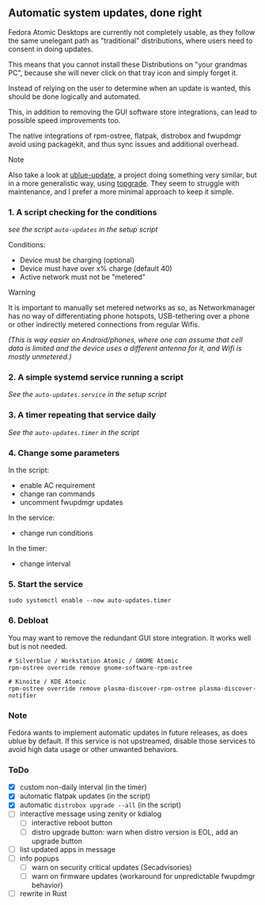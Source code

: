 ## Automatic system updates, done right

Fedora Atomic Desktops are currently not completely usable, as they follow the same unelegant path as "traditional" distributions, where users need to consent in doing updates.

This means that you cannot install these Distributions on "your grandmas PC", because she will never click on that tray icon and simply forget it.

Instead of relying on the user to determine when an update is wanted, this should be done logically and automated.

This, in addition to removing the GUI software store integrations, can lead to possible speed improvements too.

The native integrations of rpm-ostree, flatpak, distrobox and fwupdmgr avoid using packagekit, and thus sync issues and additional overhead.

> [!NOTE]
> Also take a look at [ublue-update](https://github.com/ublue-os/ublue-update), a project doing something very similar, but in a more generalistic way, using [topgrade](https://github.com/topgrade-rs/topgrade).
> They seem to struggle with maintenance, and I prefer a more minimal approach to keep it simple.

### 1. A script checking for the conditions
*see the script `auto-updates` in the setup script*

Conditions:
- Device must be charging (optional)
- Device must have over x% charge (default 40)
- Active network must not be "metered"

> [!WARNING]
> It is important to manually set metered networks as so, as Networkmanager has no way of differentiating phone hotspots, USB-tethering over a phone or other indirectly metered connections from regular Wifis.

*(This is way easier on Android/phones, where one can assume that cell data is limited and the device uses a different antenna for it, and Wifi is mostly unmetered.)*

### 2. A simple systemd service running a script
*See the `auto-updates.service` in the setup script*

### 3. A timer repeating that service daily
*See the `auto-updates.timer` in the script*

### 4. Change some parameters
In the script:
- enable AC requirement
- change ran commands
- uncomment fwupdmgr updates

In the service:
- change run conditions

In the timer:
- change interval

### 5. Start the service

```
sudo systemctl enable --now auto-updates.timer
```

### 6. Debloat
You may want to remove the redundant GUI store integration. It works well but is not needed.

```
# Silverblue / Workstation Atomic / GNOME Atomic
rpm-ostree override remove gnome-software-rpm-ostree

# Kinoite / KDE Atomic
rpm-ostree override remove plasma-discover-rpm-ostree plasma-discover-notifier
```

### Note
Fedora wants to implement automatic updates in future releases, as does ublue by default. If this service is not upstreamed, disable those services to avoid high data usage or other unwanted behaviors.

### ToDo
- [x] custom non-daily interval (in the timer)
- [x] automatic flatpak updates (in the script)
- [x] automatic `distrobox upgrade --all` (in the script)
- [ ] interactive message using zenity or kdialog
  - [ ] interactive reboot button
  - [ ] distro upgrade button: warn when distro version is EOL, add an upgrade button
- [ ] list updated apps in message
- [ ] info popups
  - [ ] warn on security critical updates (Secadvisories)
  - [ ] warn on firmware updates (workaround for unpredictable fwupdmgr behavior)
- [ ] rewrite in Rust
